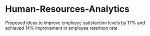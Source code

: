 # Human-Resources-Analytics
Proposed ideas to improve employee satisfaction levels by 17% and achieved 14% improvement in employee retention rate
